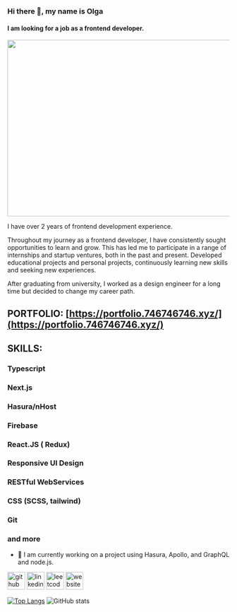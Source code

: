 ### Hi there 👋, my name is Olga
#### I am looking for a job as a frontend developer.
<img src="https://images.pexels.com/photos/4402584/pexels-photo-4402584.jpeg" width="600" height="400">

I have over 2 years of frontend development experience.

Throughout my journey as a frontend developer, I have consistently sought opportunities to learn and grow. This has led me to participate in a range of internships and startup ventures, both in the past and present.
Developed educational projects and personal projects, continuously learning new skills and seeking new experiences.

After graduating from university, I worked as a design engineer for a long time but decided to change my career path.


## PORTFOLIO: [https://portfolio.746746746.xyz/](https://portfolio.746746746.xyz/)

## SKILLS:  
### Typescript
### Next.js
### Hasura/nHost
### Firebase
### React.JS ( Redux)
### Responsive UI Design
### RESTful WebServices
### CSS (SCSS, tailwind)
### Git
### and more


- 🔭 I am currently working on a project using Hasura, Apollo, and GraphQL and node.js.
  
[<img src='https://cdn.jsdelivr.net/npm/simple-icons@3.0.1/icons/github.svg' alt='github' height='40'>](https://github.com/https://github.com/OlgaTabisheva)  [<img src='https://cdn.jsdelivr.net/npm/simple-icons@3.0.1/icons/linkedin.svg' alt='linkedin' height='40'>](https://www.linkedin.com/in/https://www.linkedin.com/in/olga-tabisheva-67541b258//)  [<img src='https://cdn.jsdelivr.net/npm/simple-icons@3.0.1/icons/leetcode.svg' alt='leetcode' height='40'>](https://leetcode.com/OlgaTabisheva/) [<img src='https://cdn.jsdelivr.net/npm/simple-icons@3.0.1/icons/icloud.svg' alt='website' height='40'>](https://portfolio.746746746.xyz/)  

[![Top Langs](https://github-readme-stats.vercel.app/api/top-langs/?username=OlgaTabisheva)](https://github.com/anuraghazra/github-readme-stats) ![GitHub stats](https://github-readme-stats.vercel.app/api?username=OlgaTabisheva&show_icons=true)  


